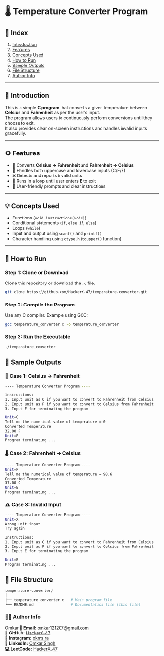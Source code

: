 # 🌡️ Temperature Converter Program

## 🧭 Index
1. [Introduction](#introduction)  
2. [Features](#features)  
3. [Concepts Used](#concepts-used)  
4. [How to Run](#how-to-run)  
5. [Sample Outputs](#sample-outputs)  
6. [File Structure](#file-structure)  
7. [Author Info](#author-info)

---

## 🧩 Introduction
This is a simple **C program** that converts a given temperature between **Celsius** and **Fahrenheit** as per the user’s input.  
The program allows users to continuously perform conversions until they choose to exit.  
It also provides clear on-screen instructions and handles invalid inputs gracefully.

---

## ⚙️ Features
- 🔁 Converts **Celsius → Fahrenheit** and **Fahrenheit → Celsius**  
- 🧠 Handles both uppercase and lowercase inputs (C/F/E)  
- ❌ Detects and reports invalid units  
- 🔄 Runs in a loop until user enters **E** to exit  
- 💬 User-friendly prompts and clear instructions

---

## 💡 Concepts Used
- Functions (`void instructions(void)`)  
- Conditional statements (`if`, `else if`, `else`)  
- Loops (`while`)  
- Input and output using `scanf()` and `printf()`  
- Character handling using `ctype.h` (`toupper()` function)

---

## 🚀 How to Run

### Step 1: Clone or Download
Clone this repository or download the `.c` file.

```bash
git clone https://github.com/HackerX-47/temperature-converter.git
```

### Step 2: Compile the Program
Use any C compiler. Example using GCC:
```bash
gcc temperature_converter.c -o temperature_converter
```

### Step 3: Run the Executable
```bash
./temperature_converter
```

## 🧾 Sample Outputs

### 🧮 Case 1: Celsius → Fahrenheit
```bash
---- Temperature Converter Program ----

Instructions:
1. Input unit as C if you want to convert to Fahrenheit from Celsius
2. Input unit as F if you want to convert to Celsius from Fahrenheit
3. Input E for terminating the program

Unit=C
Tell me the numerical value of temperature = 0
Converted Temperature
32.00 F
Unit=E
Program terminating ...
```

### 🌡️ Case 2: Fahrenheit → Celsius
```bash
---- Temperature Converter Program ----
Unit=F
Tell me the numerical value of temperature = 98.6
Converted Temperature
37.00 C
Unit=E
Program terminating ...
```

### ⚠️ Case 3: Invalid Input
```bash
---- Temperature Converter Program ----
Unit=X
Wrong unit input.
Try again

Instructions:
1. Input unit as C if you want to convert to Fahrenheit from Celsius
2. Input unit as F if you want to convert to Celsius from Fahrenheit
3. Input E for terminating the program

Unit=E
Program terminating ...
```

## 📂 File Structure
```bash
temperature-converter/
│
├── temperature_converter.c   # Main program file
└── README.md                 # Documentation file (this file)
```

 ### 👨‍💻 Author Info

Omkar
**📧 Email:** [omkar121207@gmail.com](mailto:omkar121207@gmail.com)  
**🐙 GitHub:** [HackerX-47](https://github.com/HackerX-47)  
**📸 Instagram:** [okms.ra](https://www.instagram.com/okms.ra/)  
**🔗 LinkedIn:** [Omkar Singh](https://www.linkedin.com/in/omkar-singh-ba2653381/)  
**💻 LeetCode:** [HackerX_47](https://leetcode.com/u/HackerX_47/)
